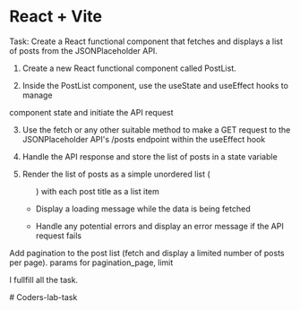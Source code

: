 # React + Vite

Task: Create a React functional component that fetches and displays a list of posts from the JSONPlaceholder API.

1. Create a new React functional component called PostList.

2. Inside the PostList component, use the useState and useEffect hooks to manage

component state and initiate the API request

3. Use the fetch or any other suitable method to make a GET request to the JSONPlaceholder API's /posts endpoint within the useEffect hook

4. Handle the API response and store the list of posts in a state variable

5. Render the list of posts as a simple unordered list (<ul>) with each post title as a list item

6. Display a loading message while the data is being fetched

7. Handle any potential errors and display an error message if the API request fails


Add pagination to the post list (fetch and display a limited number of posts per page). params for pagination_page, limit


I fullfill all the task.



#   C o d e r s - l a b - t a s k 
 
 
